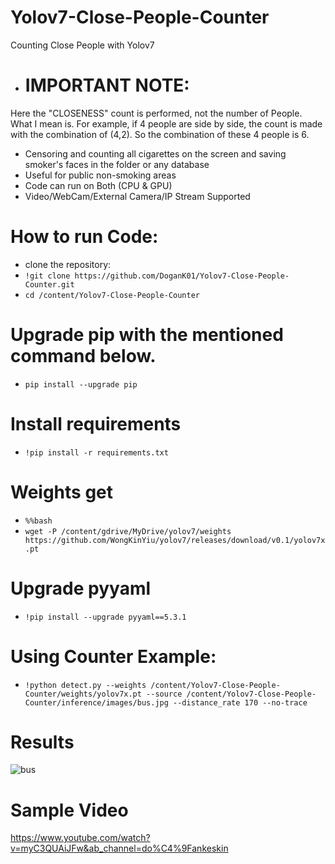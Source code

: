 # Yolov7-Close-People-Counter
Counting Close People with Yolov7

 - # IMPORTANT NOTE:
Here the "CLOSENESS" count is performed, not the number of People.
What I mean is. For example, if 4 people are side by side, the count is made with the combination of (4,2).
So the combination of these 4 people is 6.


- Censoring and counting all cigarettes on the screen and saving smoker's faces in the folder or any database
- Useful for public non-smoking areas
- Code can run on Both (CPU & GPU)
- Video/WebCam/External Camera/IP Stream Supported

# How to run Code:
- clone the repository:
- `!git clone https://github.com/DoganK01/Yolov7-Close-People-Counter.git`
- `cd /content/Yolov7-Close-People-Counter`

# Upgrade pip with the mentioned command below.
- `pip install --upgrade pip`

# Install requirements
- `!pip install -r requirements.txt`

# Weights get
- `%%bash`
- `wget -P /content/gdrive/MyDrive/yolov7/weights https://github.com/WongKinYiu/yolov7/releases/download/v0.1/yolov7x.pt`

# Upgrade pyyaml
- `!pip install --upgrade pyyaml==5.3.1`

# Using Counter Example:
- `!python detect.py --weights /content/Yolov7-Close-People-Counter/weights/yolov7x.pt --source /content/Yolov7-Close-People-Counter/inference/images/bus.jpg --distance_rate 170 --no-trace`

# Results
![bus](https://user-images.githubusercontent.com/98788987/187530696-fd35e673-9ab3-424b-91bb-39008bbef001.jpg)

# Sample Video
https://www.youtube.com/watch?v=myC3QUAiJFw&ab_channel=do%C4%9Fankeskin
